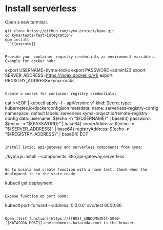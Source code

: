 

# Install serverless

Open a new terminal. 
```
git clone https://github.com/kyma-project/kyma.git
cd kyma/tests/fast-integration/
npm install
```{{execute}}


Provide your container registry credentials as environment variables. Example for docker hub:
```
export USERNAME=kyma-rocks
export PASSWORD=admin123
export SERVER_ADDRESS=https://index.docker.io/v1/
export REGISTRY_ADDRESS=kyma-rocks
```

Create a secret for container registry credentials:
```
cat <<EOF | kubectl apply -f -
apiVersion: v1
kind: Secret
type: kubernetes.io/dockerconfigjson
metadata:
 name: serverless-registry-config
 namespace: default
 labels:
   serverless.kyma-project.io/remote-registry: config
data:
 username: $(echo -n "${USERNAME}" | base64)
 password: $(echo -n "${PASSWORD}" | base64)
 serverAddress: $(echo -n "${SERVER_ADDRESS}" | base64)
 registryAddress: $(echo -n "${REGISTRY_ADDRESS}" | base64)
EOF
```{{execute}}

Install istio, api-gateway and serverless components from Kyma:
```
./kyma.js install --components istio,api-gateway,serverless
```{{execute}}

Go to busola and create function with a name test. Check when the deployment is in the state ready

```
kubectl get deployment
```

Expose function on port 6000:
```
kubectl port-forward --address '0.0.0.0' svc/test 6000:80
```{{execute}}

Open [test function](https://[[HOST_SUBDOMAIN]]-5000-[[KATACODA_HOST]].environments.katacoda.com) in the browser.